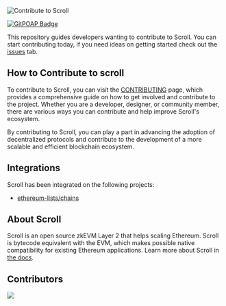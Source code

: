 ![Contribute to Scroll](./assets/banner.png)

[![GitPOAP Badge](https://public-api.gitpoap.io/v1/repo/scroll-tech/contribute-to-scroll/badge)](https://www.gitpoap.io/gp/1057)

This repository guides developers wanting to contribute to Scroll. You can start contributing today, if you need ideas on getting started check out the [issues](https://github.com/scroll-tech/contribute/issues) tab.

## How to Contribute to scroll

To contribute to Scroll, you can visit the [CONTRIBUTING](https://github.com/scroll-tech/contribute/blob/main/CONTRIBUTING.md) page, which provides a comprehensive guide on how to get involved and contribute to the project. Whether you are a developer, designer, or community member, there are various ways you can contribute and help improve Scroll's ecosystem.

By contributing to Scroll, you can play a part in advancing the adoption of decentralized protocols and contribute to the development of a more scalable and efficient blockchain ecosystem.

## Integrations

Scroll has been integrated on the following projects:

- [ethereum-lists/chains](https://github.com/ethereum-lists/chains/)

## About Scroll

Scroll is an open source zkEVM Layer 2 that helps scaling Ethereum. Scroll is bytecode equivalent with the EVM, which makes possible native compatibility for existing Ethereum applications. Learn more about Scroll in [the docs](https://guide.scroll.io/).

## Contributors
<a href="https://github.com/scroll-tech/contribute-to-scroll/graphs/contributors">
  <img src="https://contrib.rocks/image?repo=scroll-tech/contribute-to-scroll" />
</a>
